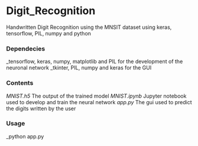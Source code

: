# Digit_Recognition
Handwritten Digit Recognition using the MNSIT dataset using keras, tensorflow, PIL, numpy and python

### Dependecies
_tensorflow, keras, numpy, matplotlib and PIL for the development of the neuronal network
_tkinter, PIL, numpy and keras for the GUI

### Contents
_MNIST.h5_ The output of the trained model
_MNIST.ipynb_ Jupyter notebook used to develop and train the neural network
_app.py_ The gui used to predict the digits written by the user

### Usage
_python app.py